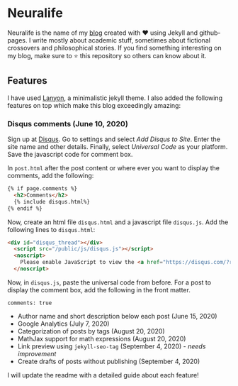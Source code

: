 # Neuralife

Neuralife is the name of my [blog](https://hash-ir.github.io) created with ❤️ using Jekyll and github-pages. I write mostly about academic stuff, sometimes about fictional crossovers and philosophical stories. If you find something interesting on my blog, make sure to ⭐️ this repository so others can know about it. 

## Features
I have used [Lanyon](https://lanyon.getpoole.com/), a minimalistic jekyll theme. I also added the following features on top which make this blog exceedingly amazing: 
### Disqus comments (June 10, 2020)
Sign up at [Disqus](https://disqus.com/). Go to settings and select *Add Disqus to Site*. Enter the site name and other details. Finally, select *Universal Code* as your platform. Save the javascript code for comment box.

In `post.html` after the post content or where ever you want to display the comments, add the following:
```html
{% if page.comments %}
  <h2>Comments</h2>
  {% include disqus.html%}
{% endif %}
```
Now, create an html file `disqus.html` and a javascript file `disqus.js`. Add the following lines to `disqus.html`:
```html
<div id="disqus_thread"></div>
  <script src="/public/js/disqus.js"></script>
  <noscript>
    Please enable JavaScript to view the <a href="https://disqus.com/?ref_noscript">comments powered by Disqus.</a>
  </noscript>
```
Now, in `disqus.js`, paste the universal code from before. For a post to display the comment box, add the following in the front matter.
```
comments: true
```

* Author name and short description below each post (June 15, 2020) 
* Google Analytics (July 7, 2020)
* Categorization of posts by tags (August 20, 2020)
* MathJax support for math expressions (August 20, 2020)
* Link preview using `jekyll-seo-tag` (September 4, 2020) - *needs improvement*
* Create drafts of posts without publishing (September 4, 2020)

I will update the readme with a detailed guide about each feature!
